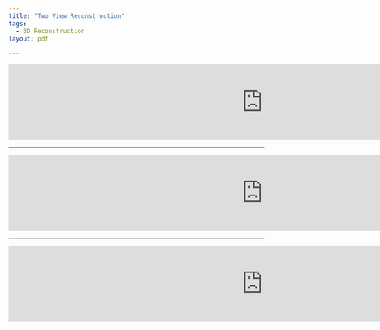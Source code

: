 ```yaml
---
title: "Two View Reconstruction"
tags:
  - 3D Reconstruction
layout: pdf

---
```


<embed src="https://drive.google.com/viewerng/viewer?embedded=true&url=https://tjdalsckd.github.io/assets/pdf/다중시점기하과제1.pdf"  width = 1000 />
<hr/>
<embed src="https://drive.google.com/viewerng/viewer?embedded=true&url=https://tjdalsckd.github.io/assets/pdf/다중시점기하과제2.pdf"  width = 1000/>
<hr/>
<embed src="https://drive.google.com/viewerng/viewer?embedded=true&url=https://tjdalsckd.github.io/assets/pdf/다중시점기하과제3.pdf"  width = 1000/>
